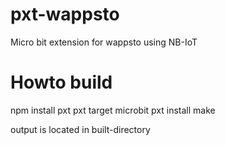 # pxt-wappsto
Micro bit extension for wappsto using NB-IoT

# Howto build
npm install pxt
pxt target microbit
pxt install
make

output is located in built-directory

